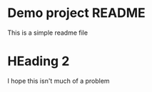 # Demo project README

This is a simple readme file

# HEading 2

I hope this isn't much of a problem